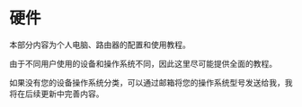# 硬件

本部分内容为个人电脑、路由器的配置和使用教程。

由于不同用户使用的设备和操作系统不同，因此这里尽可能提供全面的教程。

如果没有您的设备操作系统分类，可以通过邮箱将您的操作系统型号发送给我，我将在后续更新中完善内容。

